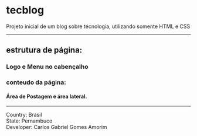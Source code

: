 # tecblog

Projeto inicial de um blog sobre técnologia, utilizando somente HTML e CSS

<hr>

## estrutura de página:

### Logo e Menu no cabençalho

### conteudo da página:

#### Área de Postagem e área lateral.



<hr>
Country: Brasil<br>
State: Pernambuco<br>
Developer: Carlos Gabriel Gomes Amorim<br>